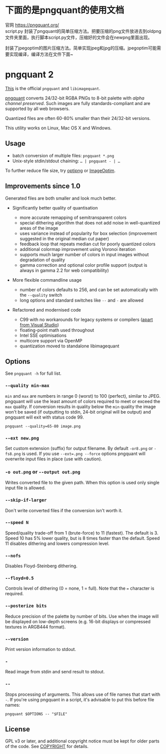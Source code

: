 
# 下面的是pngquant的使用文档   
官网 https://pngquant.org/  
script.py 封装了pngquant的简单压缩方法。把要压缩的png文件放进去到oldpng文件夹里面，执行脚本script.py文件，压缩好的文件会在newpng里面出现。

封装了jpegoptim的图片压缩方法。简单实现jpeg和jpg的压缩。jpegoptim可能需要实现编译，编译方法在文件下面~


# pngquant 2

[This](https://github.com/pornel/pngquant) is the official `pngquant` and `libimagequant`.

[pngquant](https://pngquant.org) converts 24/32-bit RGBA PNGs to 8-bit palette with *alpha channel preserved*.
Such images are fully standards-compliant and are supported by all web browsers.

Quantized files are often 60-80% smaller than their 24/32-bit versions.

This utility works on Linux, Mac OS X and Windows.

## Usage

- batch conversion of multiple files: `pngquant *.png`
- Unix-style stdin/stdout chaining: `… | pngquant - | …`

To further reduce file size, try [optipng](http://optipng.sourceforge.net) or [ImageOptim](https://imageoptim.com).

## Improvements since 1.0

Generated files are both smaller and look much better.

* Significantly better quality of quantisation

  - more accurate remapping of semitransparent colors
  - special dithering algorithm that does not add noise in well-quantized areas of the image
  - uses variance instead of popularity for box selection (improvement suggested in the original median cut paper)
  - feedback loop that repeats median cut for poorly quantized colors
  - additional colormap improvement using Voronoi iteration
  - supports much larger number of colors in input images without degradation of quality
  - gamma correction and optional color profile support (output is always in gamma 2.2 for web compatibility)

* More flexible commandline usage

  - number of colors defaults to 256, and can be set automatically with the `--quality` switch
  - long options and standard switches like `--` and `-` are allowed

* Refactored and modernised code

  - C99 with no workarounds for legacy systems or compilers ([apart from Visual Studio](https://github.com/pornel/pngquant/tree/msvc))
  - floating-point math used throughout
  - Intel SSE optimisations
  - multicore support via OpenMP
  - quantization moved to standalone libimagequant

## Options

See `pngquant -h` for full list.

### `--quality min-max`

`min` and `max` are numbers in range 0 (worst) to 100 (perfect), similar to JPEG. pngquant will use the least amount of colors required to meet or exceed the `max` quality. If conversion results in quality below the `min` quality the image won't be saved (if outputting to stdin, 24-bit original will be output) and pngquant will exit with status code 99.

    pngquant --quality=65-80 image.png

### `--ext new.png`

Set custom extension (suffix) for output filename. By default `-or8.png` or `-fs8.png` is used. If you use `--ext=.png --force` options pngquant will overwrite input files in place (use with caution).

### `-o out.png` or `--output out.png`

Writes converted file to the given path. When this option is used only single input file is allowed.

### `--skip-if-larger`

Don't write converted files if the conversion isn't worth it.

### `--speed N`

Speed/quality trade-off from 1 (brute-force) to 11 (fastest). The default is 3. Speed 10 has 5% lower quality, but is 8 times faster than the default. Speed 11 disables dithering and lowers compression level.

### `--nofs`

Disables Floyd-Steinberg dithering.

### `--floyd=0.5`

Controls level of dithering (0 = none, 1 = full). Note that the `=` character is required.

### `--posterize bits`

Reduce precision of the palette by number of bits. Use when the image will be displayed on low-depth screens (e.g. 16-bit displays or compressed textures in ARGB444 format).

### `--version`

Print version information to stdout.

### `-`

Read image from stdin and send result to stdout.

### `--`

Stops processing of arguments. This allows use of file names that start with `-`. If you're using pngquant in a script, it's advisable to put this before file names:

    pngquant $OPTIONS -- "$FILE"

## License

GPL v3 or later, and additional copyright notice must be kept for older parts of the code. See [COPYRIGHT](https://github.com/pornel/pngquant/blob/master/COPYRIGHT) for details.
